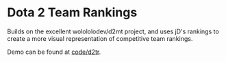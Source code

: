 Dota 2 Team Rankings
===

Builds on the excellent wolololodev/d2mt project, and uses jD's rankings to create a more visual representation of competitive team rankings. 


Demo can be found at [code/d2tr][1].

[1]: http://code.adityamukherjee.com/d2tr
